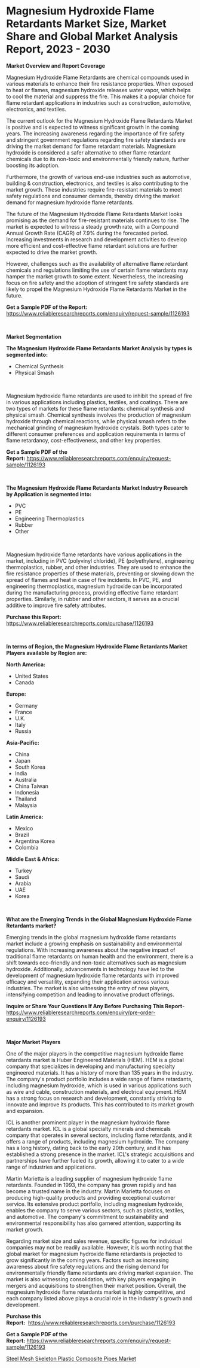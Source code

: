 <p><h1>Magnesium Hydroxide Flame Retardants Market Size, Market Share and Global Market Analysis Report, 2023 - 2030</h1></p><p><strong>Market Overview and Report Coverage</strong></p>
<p><p>Magnesium Hydroxide Flame Retardants are chemical compounds used in various materials to enhance their fire resistance properties. When exposed to heat or flames, magnesium hydroxide releases water vapor, which helps to cool the material and suppress the fire. This makes it a popular choice for flame retardant applications in industries such as construction, automotive, electronics, and textiles.</p><p>The current outlook for the Magnesium Hydroxide Flame Retardants Market is positive and is expected to witness significant growth in the coming years. The increasing awareness regarding the importance of fire safety and stringent government regulations regarding fire safety standards are driving the market demand for flame retardant materials. Magnesium hydroxide is considered a safer alternative to other flame retardant chemicals due to its non-toxic and environmentally friendly nature, further boosting its adoption.</p><p>Furthermore, the growth of various end-use industries such as automotive, building & construction, electronics, and textiles is also contributing to the market growth. These industries require fire-resistant materials to meet safety regulations and consumer demands, thereby driving the market demand for magnesium hydroxide flame retardants.</p><p>The future of the Magnesium Hydroxide Flame Retardants Market looks promising as the demand for fire-resistant materials continues to rise. The market is expected to witness a steady growth rate, with a Compound Annual Growth Rate (CAGR) of 7.9% during the forecasted period. Increasing investments in research and development activities to develop more efficient and cost-effective flame retardant solutions are further expected to drive the market growth.</p><p>However, challenges such as the availability of alternative flame retardant chemicals and regulations limiting the use of certain flame retardants may hamper the market growth to some extent. Nevertheless, the increasing focus on fire safety and the adoption of stringent fire safety standards are likely to propel the Magnesium Hydroxide Flame Retardants Market in the future.</p></p>
<p><strong>Get a Sample PDF of the Report:</strong> <a href="https://www.reliableresearchreports.com/enquiry/request-sample/1126193">https://www.reliableresearchreports.com/enquiry/request-sample/1126193</a></p>
<p>&nbsp;</p>
<p><strong>Market Segmentation</strong></p>
<p><strong>The Magnesium Hydroxide Flame Retardants Market Analysis by types is segmented into:</strong></p>
<p><ul><li>Chemical Synthesis</li><li>Physical Smash</li></ul></p>
<p>&nbsp;</p>
<p><p>Magnesium hydroxide flame retardants are used to inhibit the spread of fire in various applications including plastics, textiles, and coatings. There are two types of markets for these flame retardants: chemical synthesis and physical smash. Chemical synthesis involves the production of magnesium hydroxide through chemical reactions, while physical smash refers to the mechanical grinding of magnesium hydroxide crystals. Both types cater to different consumer preferences and application requirements in terms of flame retardancy, cost-effectiveness, and other key properties.</p></p>
<p><strong>Get a Sample PDF of the Report:</strong>&nbsp;<a href="https://www.reliableresearchreports.com/enquiry/request-sample/1126193">https://www.reliableresearchreports.com/enquiry/request-sample/1126193</a></p>
<p>&nbsp;</p>
<p><strong>The Magnesium Hydroxide Flame Retardants Market Industry Research by Application is segmented into:</strong></p>
<p><ul><li>PVC</li><li>PE</li><li>Engineering Thermoplastics</li><li>Rubber</li><li>Other</li></ul></p>
<p>&nbsp;</p>
<p><p>Magnesium hydroxide flame retardants have various applications in the market, including in PVC (polyvinyl chloride), PE (polyethylene), engineering thermoplastics, rubber, and other industries. They are used to enhance the fire resistance properties of these materials, preventing or slowing down the spread of flames and heat in case of fire incidents. In PVC, PE, and engineering thermoplastics, magnesium hydroxide can be incorporated during the manufacturing process, providing effective flame retardant properties. Similarly, in rubber and other sectors, it serves as a crucial additive to improve fire safety attributes.</p></p>
<p><strong>Purchase this Report:</strong>&nbsp; <a href="https://www.reliableresearchreports.com/purchase/1126193">https://www.reliableresearchreports.com/purchase/1126193</a></p>
<p>&nbsp;</p>
<p><strong>In terms of Region, the Magnesium Hydroxide Flame Retardants Market Players available by Region are:</strong></p>
<p>
    <p> <strong> North America: </strong>
        <ul>
            <li>United States</li>
            <li>Canada</li>
        </ul>
        </p> 
    <p> <strong> Europe: </strong>
        <ul>
            <li>Germany</li>
            <li>France</li>
            <li>U.K.</li>
            <li>Italy</li>
            <li>Russia</li>
        </ul>
        </p> 
    <p> <strong> Asia-Pacific: </strong>
        <ul>
            <li>China</li>
            <li>Japan</li>
            <li>South Korea</li>
            <li>India</li>
            <li>Australia</li>
            <li>China Taiwan</li>
            <li>Indonesia</li>
            <li>Thailand</li>
            <li>Malaysia</li>
        </ul>
        </p> 
    <p> <strong> Latin America: </strong>
        <ul>
            <li>Mexico</li>
            <li>Brazil</li>
            <li>Argentina Korea</li>
            <li>Colombia</li>
        </ul>
        </p> 
    <p> <strong> Middle East & Africa: </strong>
        <ul>
            <li>Turkey</li>
            <li>Saudi</li>
            <li>Arabia</li>
            <li>UAE</li>
            <li>Korea</li>
        </ul>
    </p>
    </p>
<p>&nbsp;</p>
<p><strong>What are the Emerging Trends in the Global Magnesium Hydroxide Flame Retardants market?</strong></p>
<p><p>Emerging trends in the global magnesium hydroxide flame retardants market include a growing emphasis on sustainability and environmental regulations. With increasing awareness about the negative impact of traditional flame retardants on human health and the environment, there is a shift towards eco-friendly and non-toxic alternatives such as magnesium hydroxide. Additionally, advancements in technology have led to the development of magnesium hydroxide flame retardants with improved efficacy and versatility, expanding their application across various industries. The market is also witnessing the entry of new players, intensifying competition and leading to innovative product offerings.</p></p>
<p><strong>Inquire or Share Your Questions If Any Before Purchasing This Report</strong>- <a href="https://www.reliableresearchreports.com/enquiry/pre-order-enquiry/1126193">https://www.reliableresearchreports.com/enquiry/pre-order-enquiry/1126193</a></p>
<p>&nbsp;</p>
<p><strong>Major Market Players</strong></p>
<p><p>One of the major players in the competitive magnesium hydroxide flame retardants market is Huber Engineered Materials (HEM). HEM is a global company that specializes in developing and manufacturing specialty engineered materials. It has a history of more than 135 years in the industry. The company's product portfolio includes a wide range of flame retardants, including magnesium hydroxide, which is used in various applications such as wire and cable, construction materials, and electrical equipment. HEM has a strong focus on research and development, constantly striving to innovate and improve its products. This has contributed to its market growth and expansion.</p><p>ICL is another prominent player in the magnesium hydroxide flame retardants market. ICL is a global specialty minerals and chemicals company that operates in several sectors, including flame retardants, and it offers a range of products, including magnesium hydroxide. The company has a long history, dating back to the early 20th century, and it has established a strong presence in the market. ICL's strategic acquisitions and partnerships have further fueled its growth, allowing it to cater to a wide range of industries and applications.</p><p>Martin Marietta is a leading supplier of magnesium hydroxide flame retardants. Founded in 1993, the company has grown rapidly and has become a trusted name in the industry. Martin Marietta focuses on producing high-quality products and providing exceptional customer service. Its extensive product portfolio, including magnesium hydroxide, enables the company to serve various sectors, such as plastics, textiles, and automotive. The company's commitment to sustainability and environmental responsibility has also garnered attention, supporting its market growth.</p><p>Regarding market size and sales revenue, specific figures for individual companies may not be readily available. However, it is worth noting that the global market for magnesium hydroxide flame retardants is projected to grow significantly in the coming years. Factors such as increasing awareness about fire safety regulations and the rising demand for environmentally friendly flame retardants are driving market expansion. The market is also witnessing consolidation, with key players engaging in mergers and acquisitions to strengthen their market position. Overall, the magnesium hydroxide flame retardants market is highly competitive, and each company listed above plays a crucial role in the industry's growth and development.</p></p>
<p><strong>Purchase this Report:</strong>&nbsp;&nbsp;<a href="https://www.reliableresearchreports.com/purchase/1126193">https://www.reliableresearchreports.com/purchase/1126193</a></p>
<p></p>
<p><strong>Get a Sample PDF of the Report:</strong>&nbsp;<a href="https://www.reliableresearchreports.com/enquiry/request-sample/1126193">https://www.reliableresearchreports.com/enquiry/request-sample/1126193</a></p>
<p><p><a href="https://github.com/GroverBarry/Market-Research-Report-List-2/blob/main/steel-mesh-skeleton-plastic-composite-pipes-market.md">Steel Mesh Skeleton Plastic Composite Pipes Market</a></p></p>